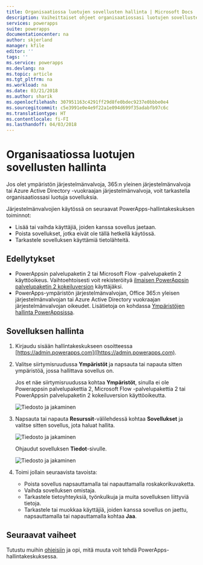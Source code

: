```yaml
---
title: Organisaatiossa luotujen sovellusten hallinta | Microsoft Docs
description: Vaiheittaiset ohjeet organisaatiossasi luotujen sovellusten hallintaan
services: powerapps
suite: powerapps
documentationcenter: na
author: skjerland
manager: kfile
editor: ''
tags: ''
ms.service: powerapps
ms.devlang: na
ms.topic: article
ms.tgt_pltfrm: na
ms.workload: na
ms.date: 03/21/2018
ms.author: sharik
ms.openlocfilehash: 307951163c4291ff29d8fe0bdec9237e0bbbe0e4
ms.sourcegitcommit: c5e3991e0e4e9f22a1e094d699f35adabfb97c6c
ms.translationtype: HT
ms.contentlocale: fi-FI
ms.lasthandoff: 04/03/2018
---
```

# <a name="manage-apps-created-in-your-organization"></a>Organisaatiossa luotujen sovellusten hallinta
Jos olet ympäristön järjestelmänvalvoja, 365:n yleinen järjestelmänvalvoja tai Azure Active Directory -vuokraajan järjestelmänvalvoja, voit tarkastella organisaatiossasi luotuja sovelluksia.

Järjestelmänvalvojien käytössä on seuraavat PowerApps-hallintakeskuksen toiminnot:
* Lisää tai vaihda käyttäjiä, joiden kanssa sovellus jaetaan.
* Poista sovellukset, jotka eivät ole tällä hetkellä käytössä.
* Tarkastele sovelluksen käyttämiä tietolähteitä.

## <a name="prerequisites"></a>Edellytykset
* PowerAppsin palvelupaketin 2 tai Microsoft Flow -palvelupaketin 2 käyttöoikeus. Vaihtoehtoisesti voit rekisteröityä [ilmaisen PowerAppsin palvelupaketin 2 kokeiluversion](https://web.powerapps.com/signup?redirect=marketing&email=) käyttäjäksi.
* PowerApps-ympäristön järjestelmänvalvojan, Office 365:n yleisen järjestelmänvalvojan tai Azure Active Directory vuokraajan järjestelmänvalvojan oikeudet. Lisätietoja on kohdassa [Ympäristöjen hallinta PowerAppsissa](environments-administration.md).

## <a name="manage-an-app"></a>Sovelluksen hallinta
1. Kirjaudu sisään hallintakeskukseen osoitteessa [https://admin.powerapps.com]([https://admin.powerapps.com).
2. Valitse siirtymisruudussa **Ympäristöt** ja napsauta tai napauta sitten ympäristöä, jossa hallittava sovellus on.

    Jos et näe siirtymisruudussa kohtaa **Ympäristöt**, sinulla ei ole Powerappsin palvelupakettia 2, Microsoft Flow -palvelupakettia 2 tai PowerAppsin palvelupaketin 2 kokeiluversion käyttöoikeutta.

    ![Tiedosto ja jakaminen](./media/admin-manage-apps/environment.png)
3. Napsauta tai napauta **Resurssit**-välilehdessä kohtaa **Sovellukset** ja valitse sitten sovellus, jota haluat hallita.

   ![Tiedosto ja jakaminen](./media/admin-manage-apps/resources.png)

    Ohjaudut sovelluksen **Tiedot**-sivulle.

    ![Tiedosto ja jakaminen](./media/admin-manage-apps/app-details.png)
4. Toimi jollain seuraavista tavoista:

    * Poista sovellus napsauttamalla tai napauttamalla roskakorikuvaketta.
    * Vaihda sovelluksen omistaja.
    * Tarkastele tietoyhteyksiä, työnkulkuja ja muita sovelluksen liittyviä tietoja.
    * Tarkastele tai muokkaa käyttäjiä, joiden kanssa sovellus on jaettu, napsauttamalla tai napauttamalla kohtaa **Jaa**.

## <a name="next-steps"></a>Seuraavat vaiheet
Tutustu muihin [ohjeisiin](signup-for-powerapps-admin.md) ja opi, mitä muuta voit tehdä PowerApps-hallintakeskuksessa.
